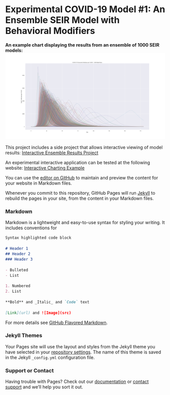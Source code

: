 # Experimental COVID-19 Model #1: An Ensemble SEIR Model with Behavioral Modifiers

**An example chart displaying the results from an ensemble of 1000 SEIR models:**
![Example 1000 member ensemble model for infectious persons per 10,000](figures/all_models_concurrent_infectious_per_10_000.png)


This project includes a side project that allows interactive viewing of model results:
[Interactive Ensemble Results Project](https://mwmckenzie.github.io/COVID_19_Ensemble_Results_Viewer/)

An experimental interactive application can be tested at the following website:
[Interactive Charting Example](https://mybinder.org/v2/gh/mwmckenzie/COVID_19_Ensemble_Results_Viewer/tree/master/master?filepath=index.ipynb)


You can use the [editor on GitHub](https://github.com/mwmckenzie/Experimental-COVID-19-Models/edit/master/README.md) to maintain and preview the content for your website in Markdown files.

Whenever you commit to this repository, GitHub Pages will run [Jekyll](https://jekyllrb.com/) to rebuild the pages in your site, from the content in your Markdown files.

### Markdown

Markdown is a lightweight and easy-to-use syntax for styling your writing. It includes conventions for

```markdown
Syntax highlighted code block

# Header 1
## Header 2
### Header 3

- Bulleted
- List

1. Numbered
2. List

**Bold** and _Italic_ and `Code` text

[Link](url) and ![Image](src)
```

For more details see [GitHub Flavored Markdown](https://guides.github.com/features/mastering-markdown/).

### Jekyll Themes

Your Pages site will use the layout and styles from the Jekyll theme you have selected in your [repository settings](https://github.com/mwmckenzie/Experimental-COVID-19-Models/settings). The name of this theme is saved in the Jekyll `_config.yml` configuration file.

### Support or Contact

Having trouble with Pages? Check out our [documentation](https://help.github.com/categories/github-pages-basics/) or [contact support](https://github.com/contact) and we’ll help you sort it out.

